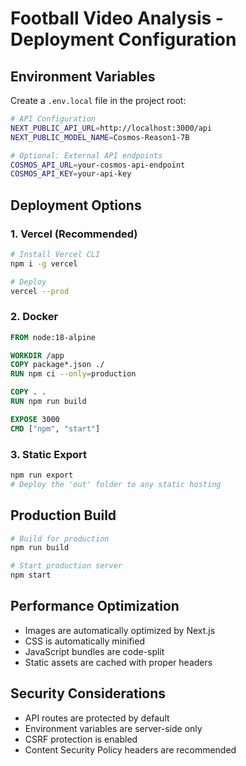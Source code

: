 # Football Video Analysis - Deployment Configuration

## Environment Variables

Create a `.env.local` file in the project root:

```bash
# API Configuration
NEXT_PUBLIC_API_URL=http://localhost:3000/api
NEXT_PUBLIC_MODEL_NAME=Cosmos-Reason1-7B

# Optional: External API endpoints
COSMOS_API_URL=your-cosmos-api-endpoint
COSMOS_API_KEY=your-api-key
```

## Deployment Options

### 1. Vercel (Recommended)
```bash
# Install Vercel CLI
npm i -g vercel

# Deploy
vercel --prod
```

### 2. Docker
```dockerfile
FROM node:18-alpine

WORKDIR /app
COPY package*.json ./
RUN npm ci --only=production

COPY . .
RUN npm run build

EXPOSE 3000
CMD ["npm", "start"]
```

### 3. Static Export
```bash
npm run export
# Deploy the 'out' folder to any static hosting
```

## Production Build

```bash
# Build for production
npm run build

# Start production server
npm start
```

## Performance Optimization

- Images are automatically optimized by Next.js
- CSS is automatically minified
- JavaScript bundles are code-split
- Static assets are cached with proper headers

## Security Considerations

- API routes are protected by default
- Environment variables are server-side only
- CSRF protection is enabled
- Content Security Policy headers are recommended
